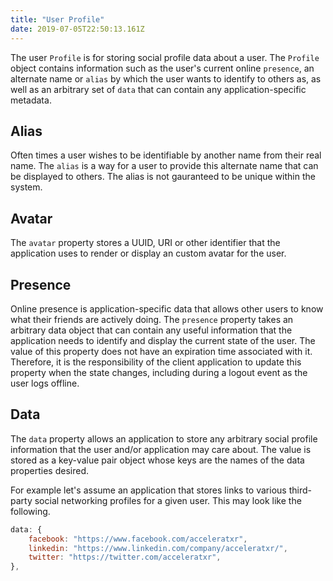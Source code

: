 ```yaml
---
title: "User Profile"
date: 2019-07-05T22:50:13.161Z
---
```


The user `Profile` is for storing social profile data about a user. The `Profile` object contains information such as the user's current online `presence`, an alternate name or `alias` by which the user wants to identify to others as, as well as an arbitrary set of `data` that can contain any application-specific metadata.

## Alias

Often times a user wishes to be identifiable by another name from their real name. The `alias` is a way for a user to provide this alternate name that can be displayed to others. The alias is not gauranteed to be unique within the system.

## Avatar

The `avatar` property stores a UUID, URI or other identifier that the application uses to render or display an custom avatar for the user.

## Presence

Online presence is application-specific data that allows other users to know what their friends are actively doing. The `presence` property takes an arbitrary data object that can contain any useful information that the application needs to identify and display the current state of the user. The value of this property does not have an expiration time associated with it. Therefore, it is the responsibility of the client application to update this property when the state changes, including during a logout event as the user logs offline.

## Data

The `data` property allows an application to store any arbitrary social profile information that the user and/or application may care about. The value is stored as a key-value pair object whose keys are the names of the data properties desired.

For example let's assume an application that stores links to various third-party social networking profiles for a given user. This may look like the following.

```javascript
data: {
    facebook: "https://www.facebook.com/acceleratxr",
    linkedin: "https://www.linkedin.com/company/acceleratxr/",
    twitter: "https://twitter.com/acceleratxr",
},
```
